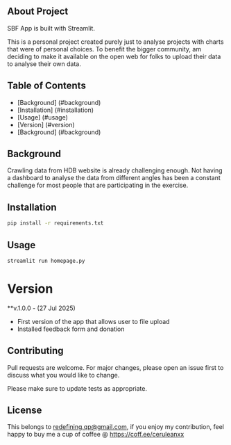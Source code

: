 ## About Project
SBF App is built with Streamlit.

This is a personal project created purely just to analyse projects with charts that were of personal choices. To benefit the bigger community, am deciding to make it available on the open web for folks to upload their data to analyse their own data.

## Table of Contents
- [Background] (#background)
- [Installation] (#installation)
- [Usage] (#usage)
- [Version] (#version)
- [Background] (#background)



## Background
Crawling data from HDB website is already challenging enough. Not having a dashboard to analyse the data from different angles has been a constant challenge for most people that are participating in the exercise.

## Installation
```bash
pip install -r requirements.txt
```

## Usage
```bash
streamlit run homepage.py
```

# Version
**v.1.0.0 - (27 Jul 2025)
- First version of the app that allows user to file upload
- Installed feedback form and donation


## Contributing
Pull requests are welcome. For major changes, please open an issue first
to discuss what you would like to change.

Please make sure to update tests as appropriate.

## License
This belongs to redefining.qp@gmail.com, if you enjoy my contribution, feel happy to buy me a cup of coffee @ https://coff.ee/ceruleanxx